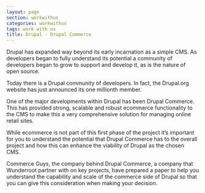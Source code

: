 ```yaml
---
layout: page
section: workwithus
categories: workwithus
tags: work with us
title: Drupal - Drupal Commerce
---
```


Drupal has expanded way beyond its early incarnation as a simple CMS. As developers began to fully understand its potential a community of developers began to grow to support and develop it, as is the nature of open source.

Today there is a Drupal community of developers. In fact, the Drupal.org website has just announced its one millionth member.

One of the major developments within Drupal has been Drupal Commerce. This has provided strong, scalable and robust ecommerce functionality to the CMS to make this a very comprehensive solution for managing online retail sites.

While ecommerce is not part of this first phase of the project it’s important for you to understand the potential that Drupal Commerce has to the overall project and how this can enhance the viability of Drupal as the chosen CMS.

Commerce Guys, the company behind Drupal Commerce, a company that Wunderroot partner with on key projects, have prepared a paper to help you understand the capability and scale of the commerce side of Drupal so that you can give this consideration when making your decision.

